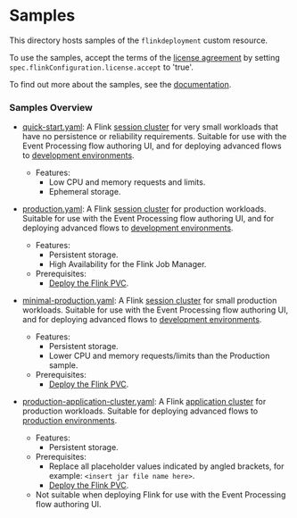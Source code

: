 # Samples

This directory hosts samples of the `flinkdeployment` custom resource.

To use the samples, accept the terms of the [license agreement](https://ibm.biz/ea-license) by setting
`spec.flinkConfiguration.license.accept` to 'true'.

To find out more about the samples, see the [documentation](https://ibm.github.io/event-automation/ep/installing/planning/#flink-sample-deployments).

### Samples Overview

- [quick-start.yaml](./quick-start.yaml): A Flink [session cluster](https://nightlies.apache.org/flink/flink-docs-release-1.17/docs/concepts/flink-architecture/#flink-session-cluster)
  for very small workloads that have no persistence or reliability requirements. Suitable for use with the Event Processing flow authoring UI,
  and for deploying advanced flows to [development environments](https://ibm.github.io/event-automation/ep/advanced/deploying-development).
   - Features:
      - Low CPU and memory requests and limits.
      - Ephemeral storage.

- [production.yaml](./production.yaml): A Flink [session cluster](https://nightlies.apache.org/flink/flink-docs-release-1.17/docs/concepts/flink-architecture/#flink-session-cluster)
  for production workloads. Suitable for use with the Event Processing flow authoring UI, and for deploying advanced flows to
  [development environments](https://ibm.github.io/event-automation/ep/advanced/deploying-development).
   - Features:
      - Persistent storage.
      - High Availability for the Flink Job Manager.
  - Prerequisites:
      - [Deploy the Flink PVC](https://ibm.github.io/event-automation/ep/installing/planning/#deploying-the-flink-pvc).
 
- [minimal-production.yaml](./minimal-production.yaml): A Flink [session cluster](https://nightlies.apache.org/flink/flink-docs-release-1.17/docs/concepts/flink-architecture/#flink-session-cluster)
  for small production workloads. Suitable for use with the Event Processing flow authoring UI, and for deploying advanced flows to
  [development environments](https://ibm.github.io/event-automation/ep/advanced/deploying-development).
   - Features:
      - Persistent storage.
      - Lower CPU and memory requests/limits than the Production sample.
   - Prerequisites:
      - [Deploy the Flink PVC](https://ibm.github.io/event-automation/ep/installing/planning/#deploying-the-flink-pvc).

- [production-application-cluster.yaml](./production-application-cluster.yaml): A Flink [application cluster](https://nightlies.apache.org/flink/flink-docs-release-1.17/docs/concepts/flink-architecture/#flink-application-cluster)
  for production workloads. Suitable for deploying advanced flows to [production environments](https://ibm.github.io/event-automation/ep/advanced/deploying-production/).
   - Features:
      - Persistent storage.
   - Prerequisites:
      - Replace all placeholder values indicated by angled brackets, for example: `<insert jar file name here>`.
      - [Deploy the Flink PVC](https://ibm.github.io/event-automation/ep/installing/planning/#deploying-the-flink-pvc).
   - Not suitable when deploying Flink for use with the Event Processing flow authoring UI.